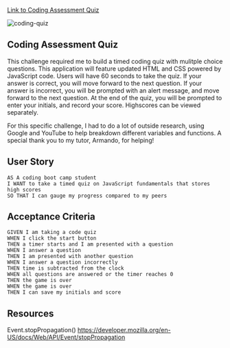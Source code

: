 [Link to Coding Assessment Quiz]()

![coding-quiz]()

## Coding Assessment Quiz
This challenge required me to build a timed coding quiz with mulitple choice questions. This application will feature updated HTML and CSS powered by JavaScript code. Users will have 60 seconds to take the quiz. If your answer is correct, you will move forward to the next question. If your answer is incorrect, you will be prompted with an alert message, and move forward to the next question. At the end of the quiz, you will be prompted to enter your initials, and record your score. Highscores can be viewed separately.

For this specific challenge, I had to do a lot of outside research, using Google and YouTube to help breakdown different variables and functions.
A special thank you to my tutor, Armando, for helping!

## User Story
```
AS A coding boot camp student
I WANT to take a timed quiz on JavaScript fundamentals that stores high scores
SO THAT I can gauge my progress compared to my peers
```

## Acceptance Criteria
```
GIVEN I am taking a code quiz
WHEN I click the start button
THEN a timer starts and I am presented with a question
WHEN I answer a question
THEN I am presented with another question
WHEN I answer a question incorrectly
THEN time is subtracted from the clock
WHEN all questions are answered or the timer reaches 0
THEN the game is over
WHEN the game is over
THEN I can save my initials and score
```

## Resources

Event.stopPropagation()
https://developer.mozilla.org/en-US/docs/Web/API/Event/stopPropagation